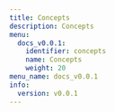 ```yaml
---
title: Concepts
description: Concepts
menu:
  docs_v0.0.1:
    identifier: concepts
    name: Concepts
    weight: 20
menu_name: docs_v0.0.1
info:
  version: v0.0.1
---
```


